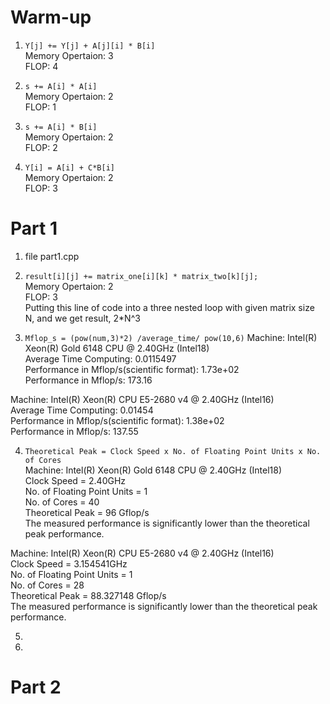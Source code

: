 # Warm-up
1. `Y[j] += Y[j] + A[j][i] * B[i]`  
Memory Opertaion: 3   
FLOP: 4   

2. `s += A[i] * A[i]`   
Memory Opertaion: 2   
FLOP: 1   

3. `s += A[i] * B[i]`   
Memory Opertaion: 2   
FLOP: 2   

4. `Y[i] = A[i] + C*B[i]`   
Memory Opertaion: 2   
FLOP: 3   

# Part 1
1. file part1.cpp   

2. `result[i][j] += matrix_one[i][k] * matrix_two[k][j];`   
Memory Opertaion: 2   
FLOP: 3    
Putting this line of code into a three nested loop with given matrix size N, and we get result, 2*N^3

3. `Mflop_s = (pow(num,3)*2) /average_time/ pow(10,6)`
Machine: Intel(R) Xeon(R) Gold 6148 CPU @ 2.40GHz (Intel18)       
Average Time Computing: 0.0115497    
Performance in Mflop/s(scientific format): 1.73e+02    
Performance in Mflop/s: 173.16    
    
Machine: Intel(R) Xeon(R) CPU E5-2680 v4 @ 2.40GHz (Intel16)    
Average Time Computing: 0.01454    
Performance in Mflop/s(scientific format): 1.38e+02    
Performance in Mflop/s: 137.55    

4. `Theoretical Peak = Clock Speed x No. of Floating Point Units x No. of Cores`   
Machine: Intel(R) Xeon(R) Gold 6148 CPU @ 2.40GHz (Intel18)   
Clock Speed = 2.40GHz    
No. of Floating Point Units = 1    
No. of Cores = 40    
Theoretical Peak = 96 Gflop/s    
The measured performance is significantly lower than the theoretical peak performance.     
        
Machine: Intel(R) Xeon(R) CPU E5-2680 v4 @ 2.40GHz (Intel16)    
Clock Speed = 3.154541GHz        
No. of Floating Point Units = 1    
No. of Cores = 28    
Theoretical Peak = 88.327148 Gflop/s    
The measured performance is significantly lower than the theoretical peak performance.     

5.

6.

# Part 2
